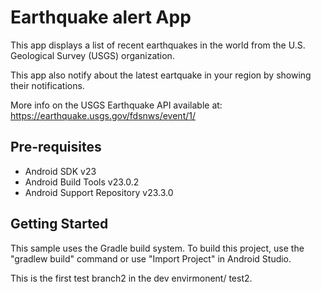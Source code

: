 Earthquake alert  App
===================================

This app displays a list of recent earthquakes in the world
from the U.S. Geological Survey (USGS) organization.

This app also notify about the latest eartquake in your region by
showing their notifications.

More info on the USGS Earthquake API available at:
https://earthquake.usgs.gov/fdsnws/event/1/

Pre-requisites
--------------

- Android SDK v23
- Android Build Tools v23.0.2
- Android Support Repository v23.3.0

Getting Started
---------------

This sample uses the Gradle build system. To build this project, use the
"gradlew build" command or use "Import Project" in Android Studio.

This is the first test branch2 in the dev envirmonent/ test2.






